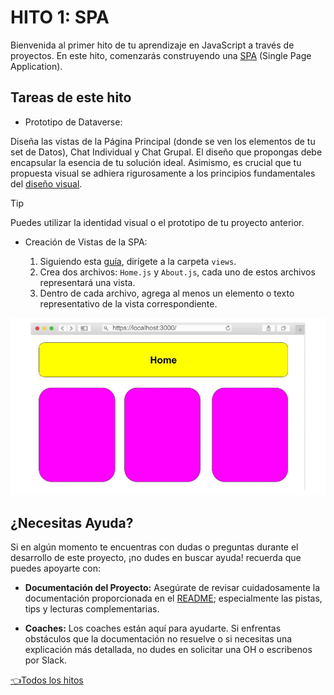 # **HITO 1:** SPA

Bienvenida al primer hito de tu aprendizaje en JavaScript a
través de proyectos. En este hito, comenzarás construyendo una
[SPA](https://es.wikipedia.org/wiki/Single-page_application)
(Single Page Application).

## Tareas de este hito

* Prototipo de Dataverse:

Diseña las vistas de la Página Principal
(donde se ven los elementos de tu set de Datos),
Chat Individual y Chat Grupal.
El diseño que propongas debe encapsular
la esencia de tu solución ideal.
Asimismo, es crucial que tu propuesta visual
se adhiera rigurosamente a los principios
fundamentales del
[diseño visual](https://coda.io/d/Bootcamp-UX-Contenido_dqkqk2rV9Z2/Diseno-de-interfaces_suOT7#_luWsQ).
  >[!TIP]
  >Puedes utilizar la identidad visual o el prototipo de tu proyecto anterior.

* Creación de Vistas de la SPA:

  1. Siguiendo esta [guía](https://github.com/Laboratoria/guide-router/tree/guide-v1),
  dirígete a la carpeta ```views```.
  1. Crea dos archivos: ```Home.js``` y ```About.js```,
  cada uno de estos archivos representará una vista.
  1. Dentro de cada archivo, agrega al menos un elemento o
  texto representativo de la vista correspondiente.

![Preview spa](./assets/previewSPA.gif)

## ¿Necesitas Ayuda?

Si en algún momento te encuentras con dudas o preguntas durante el desarrollo
de este proyecto, ¡no dudes en buscar ayuda! recuerda que puedes apoyarte con:

* **Documentación del Proyecto:** Asegúrate de revisar cuidadosamente la
documentación proporcionada en el [README](../README.md); especialmente las
pistas, tips y lecturas complementarias.

* **Coaches:** Los coaches están aquí para ayudarte.
Si enfrentas obstáculos que la documentación no resuelve o si necesitas
una explicación más detallada, no dudes en solicitar una OH o escribenos por Slack.

[👈Todos los hitos](../README.md#6-hitos)

